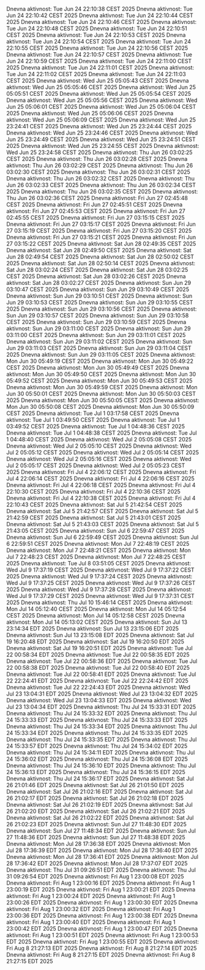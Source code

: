 Dnevna aktivnost: Tue Jun 24 22:10:38 CEST 2025
Dnevna aktivnost: Tue Jun 24 22:10:42 CEST 2025
Dnevna aktivnost: Tue Jun 24 22:10:44 CEST 2025
Dnevna aktivnost: Tue Jun 24 22:10:46 CEST 2025
Dnevna aktivnost: Tue Jun 24 22:10:48 CEST 2025
Dnevna aktivnost: Tue Jun 24 22:10:51 CEST 2025
Dnevna aktivnost: Tue Jun 24 22:10:53 CEST 2025
Dnevna aktivnost: Tue Jun 24 22:10:54 CEST 2025
Dnevna aktivnost: Tue Jun 24 22:10:55 CEST 2025
Dnevna aktivnost: Tue Jun 24 22:10:56 CEST 2025
Dnevna aktivnost: Tue Jun 24 22:10:57 CEST 2025
Dnevna aktivnost: Tue Jun 24 22:10:59 CEST 2025
Dnevna aktivnost: Tue Jun 24 22:11:00 CEST 2025
Dnevna aktivnost: Tue Jun 24 22:11:01 CEST 2025
Dnevna aktivnost: Tue Jun 24 22:11:02 CEST 2025
Dnevna aktivnost: Tue Jun 24 22:11:03 CEST 2025
Dnevna aktivnost: Wed Jun 25 05:05:43 CEST 2025
Dnevna aktivnost: Wed Jun 25 05:05:46 CEST 2025
Dnevna aktivnost: Wed Jun 25 05:05:51 CEST 2025
Dnevna aktivnost: Wed Jun 25 05:05:54 CEST 2025
Dnevna aktivnost: Wed Jun 25 05:05:56 CEST 2025
Dnevna aktivnost: Wed Jun 25 05:06:01 CEST 2025
Dnevna aktivnost: Wed Jun 25 05:06:04 CEST 2025
Dnevna aktivnost: Wed Jun 25 05:06:06 CEST 2025
Dnevna aktivnost: Wed Jun 25 05:06:09 CEST 2025
Dnevna aktivnost: Wed Jun 25 23:24:41 CEST 2025
Dnevna aktivnost: Wed Jun 25 23:24:44 CEST 2025
Dnevna aktivnost: Wed Jun 25 23:24:46 CEST 2025
Dnevna aktivnost: Wed Jun 25 23:24:49 CEST 2025
Dnevna aktivnost: Wed Jun 25 23:24:51 CEST 2025
Dnevna aktivnost: Wed Jun 25 23:24:55 CEST 2025
Dnevna aktivnost: Wed Jun 25 23:24:58 CEST 2025
Dnevna aktivnost: Thu Jun 26 03:02:25 CEST 2025
Dnevna aktivnost: Thu Jun 26 03:02:28 CEST 2025
Dnevna aktivnost: Thu Jun 26 03:02:29 CEST 2025
Dnevna aktivnost: Thu Jun 26 03:02:30 CEST 2025
Dnevna aktivnost: Thu Jun 26 03:02:31 CEST 2025
Dnevna aktivnost: Thu Jun 26 03:02:32 CEST 2025
Dnevna aktivnost: Thu Jun 26 03:02:33 CEST 2025
Dnevna aktivnost: Thu Jun 26 03:02:34 CEST 2025
Dnevna aktivnost: Thu Jun 26 03:02:35 CEST 2025
Dnevna aktivnost: Thu Jun 26 03:02:36 CEST 2025
Dnevna aktivnost: Fri Jun 27 02:45:48 CEST 2025
Dnevna aktivnost: Fri Jun 27 02:45:51 CEST 2025
Dnevna aktivnost: Fri Jun 27 02:45:53 CEST 2025
Dnevna aktivnost: Fri Jun 27 02:45:55 CEST 2025
Dnevna aktivnost: Fri Jun 27 03:15:15 CEST 2025
Dnevna aktivnost: Fri Jun 27 03:15:17 CEST 2025
Dnevna aktivnost: Fri Jun 27 03:15:19 CEST 2025
Dnevna aktivnost: Fri Jun 27 03:15:20 CEST 2025
Dnevna aktivnost: Fri Jun 27 03:15:21 CEST 2025
Dnevna aktivnost: Fri Jun 27 03:15:22 CEST 2025
Dnevna aktivnost: Sat Jun 28 02:49:35 CEST 2025
Dnevna aktivnost: Sat Jun 28 02:49:50 CEST 2025
Dnevna aktivnost: Sat Jun 28 02:49:54 CEST 2025
Dnevna aktivnost: Sat Jun 28 02:50:02 CEST 2025
Dnevna aktivnost: Sat Jun 28 02:50:14 CEST 2025
Dnevna aktivnost: Sat Jun 28 03:02:24 CEST 2025
Dnevna aktivnost: Sat Jun 28 03:02:25 CEST 2025
Dnevna aktivnost: Sat Jun 28 03:02:26 CEST 2025
Dnevna aktivnost: Sat Jun 28 03:02:27 CEST 2025
Dnevna aktivnost: Sun Jun 29 03:10:47 CEST 2025
Dnevna aktivnost: Sun Jun 29 03:10:49 CEST 2025
Dnevna aktivnost: Sun Jun 29 03:10:51 CEST 2025
Dnevna aktivnost: Sun Jun 29 03:10:53 CEST 2025
Dnevna aktivnost: Sun Jun 29 03:10:55 CEST 2025
Dnevna aktivnost: Sun Jun 29 03:10:56 CEST 2025
Dnevna aktivnost: Sun Jun 29 03:10:57 CEST 2025
Dnevna aktivnost: Sun Jun 29 03:10:58 CEST 2025
Dnevna aktivnost: Sun Jun 29 03:10:59 CEST 2025
Dnevna aktivnost: Sun Jun 29 03:11:00 CEST 2025
Dnevna aktivnost: Sun Jun 29 03:11:00 CEST 2025
Dnevna aktivnost: Sun Jun 29 03:11:01 CEST 2025
Dnevna aktivnost: Sun Jun 29 03:11:02 CEST 2025
Dnevna aktivnost: Sun Jun 29 03:11:03 CEST 2025
Dnevna aktivnost: Sun Jun 29 03:11:04 CEST 2025
Dnevna aktivnost: Sun Jun 29 03:11:05 CEST 2025
Dnevna aktivnost: Mon Jun 30 05:49:19 CEST 2025
Dnevna aktivnost: Mon Jun 30 05:49:22 CEST 2025
Dnevna aktivnost: Mon Jun 30 05:49:49 CEST 2025
Dnevna aktivnost: Mon Jun 30 05:49:50 CEST 2025
Dnevna aktivnost: Mon Jun 30 05:49:52 CEST 2025
Dnevna aktivnost: Mon Jun 30 05:49:53 CEST 2025
Dnevna aktivnost: Mon Jun 30 05:49:59 CEST 2025
Dnevna aktivnost: Mon Jun 30 05:50:01 CEST 2025
Dnevna aktivnost: Mon Jun 30 05:50:03 CEST 2025
Dnevna aktivnost: Mon Jun 30 05:50:05 CEST 2025
Dnevna aktivnost: Mon Jun 30 05:50:08 CEST 2025
Dnevna aktivnost: Mon Jun 30 05:50:09 CEST 2025
Dnevna aktivnost: Tue Jul  1 03:17:58 CEST 2025
Dnevna aktivnost: Tue Jul  1 03:49:50 CEST 2025
Dnevna aktivnost: Tue Jul  1 03:49:52 CEST 2025
Dnevna aktivnost: Tue Jul  1 04:48:36 CEST 2025
Dnevna aktivnost: Tue Jul  1 04:48:38 CEST 2025
Dnevna aktivnost: Tue Jul  1 04:48:40 CEST 2025
Dnevna aktivnost: Wed Jul  2 05:05:08 CEST 2025
Dnevna aktivnost: Wed Jul  2 05:05:10 CEST 2025
Dnevna aktivnost: Wed Jul  2 05:05:12 CEST 2025
Dnevna aktivnost: Wed Jul  2 05:05:14 CEST 2025
Dnevna aktivnost: Wed Jul  2 05:05:16 CEST 2025
Dnevna aktivnost: Wed Jul  2 05:05:17 CEST 2025
Dnevna aktivnost: Wed Jul  2 05:05:23 CEST 2025
Dnevna aktivnost: Fri Jul  4 22:06:12 CEST 2025
Dnevna aktivnost: Fri Jul  4 22:06:14 CEST 2025
Dnevna aktivnost: Fri Jul  4 22:06:16 CEST 2025
Dnevna aktivnost: Fri Jul  4 22:06:18 CEST 2025
Dnevna aktivnost: Fri Jul  4 22:10:30 CEST 2025
Dnevna aktivnost: Fri Jul  4 22:10:36 CEST 2025
Dnevna aktivnost: Fri Jul  4 22:10:38 CEST 2025
Dnevna aktivnost: Fri Jul  4 22:10:43 CEST 2025
Dnevna aktivnost: Sat Jul  5 21:42:54 CEST 2025
Dnevna aktivnost: Sat Jul  5 21:42:57 CEST 2025
Dnevna aktivnost: Sat Jul  5 21:42:59 CEST 2025
Dnevna aktivnost: Sat Jul  5 21:43:01 CEST 2025
Dnevna aktivnost: Sat Jul  5 21:43:03 CEST 2025
Dnevna aktivnost: Sat Jul  5 21:43:05 CEST 2025
Dnevna aktivnost: Sun Jul  6 22:59:47 CEST 2025
Dnevna aktivnost: Sun Jul  6 22:59:49 CEST 2025
Dnevna aktivnost: Sun Jul  6 22:59:51 CEST 2025
Dnevna aktivnost: Mon Jul  7 22:48:19 CEST 2025
Dnevna aktivnost: Mon Jul  7 22:48:21 CEST 2025
Dnevna aktivnost: Mon Jul  7 22:48:23 CEST 2025
Dnevna aktivnost: Mon Jul  7 22:48:25 CEST 2025
Dnevna aktivnost: Tue Jul  8 03:51:05 CEST 2025
Dnevna aktivnost: Wed Jul  9 17:37:19 CEST 2025
Dnevna aktivnost: Wed Jul  9 17:37:22 CEST 2025
Dnevna aktivnost: Wed Jul  9 17:37:24 CEST 2025
Dnevna aktivnost: Wed Jul  9 17:37:25 CEST 2025
Dnevna aktivnost: Wed Jul  9 17:37:26 CEST 2025
Dnevna aktivnost: Wed Jul  9 17:37:28 CEST 2025
Dnevna aktivnost: Wed Jul  9 17:37:29 CEST 2025
Dnevna aktivnost: Wed Jul  9 17:37:31 CEST 2025
Dnevna aktivnost: Thu Jul 10 15:46:14 CEST 2025
Dnevna aktivnost: Mon Jul 14 05:12:40 CEST 2025
Dnevna aktivnost: Mon Jul 14 05:12:54 CEST 2025
Dnevna aktivnost: Mon Jul 14 05:12:58 CEST 2025
Dnevna aktivnost: Mon Jul 14 05:13:02 CEST 2025
Dnevna aktivnost: Sun Jul 13 23:14:34 EDT 2025
Dnevna aktivnost: Sun Jul 13 23:15:06 EDT 2025
Dnevna aktivnost: Sun Jul 13 23:15:08 EDT 2025
Dnevna aktivnost: Sat Jul 19 16:20:48 EDT 2025
Dnevna aktivnost: Sat Jul 19 16:20:50 EDT 2025
Dnevna aktivnost: Sat Jul 19 16:20:51 EDT 2025
Dnevna aktivnost: Tue Jul 22 00:58:34 EDT 2025
Dnevna aktivnost: Tue Jul 22 00:58:35 EDT 2025
Dnevna aktivnost: Tue Jul 22 00:58:36 EDT 2025
Dnevna aktivnost: Tue Jul 22 00:58:38 EDT 2025
Dnevna aktivnost: Tue Jul 22 00:58:40 EDT 2025
Dnevna aktivnost: Tue Jul 22 00:58:41 EDT 2025
Dnevna aktivnost: Tue Jul 22 22:24:41 EDT 2025
Dnevna aktivnost: Tue Jul 22 22:24:42 EDT 2025
Dnevna aktivnost: Tue Jul 22 22:24:43 EDT 2025
Dnevna aktivnost: Wed Jul 23 13:04:31 EDT 2025
Dnevna aktivnost: Wed Jul 23 13:04:32 EDT 2025
Dnevna aktivnost: Wed Jul 23 13:04:33 EDT 2025
Dnevna aktivnost: Wed Jul 23 13:04:34 EDT 2025
Dnevna aktivnost: Thu Jul 24 15:33:31 EDT 2025
Dnevna aktivnost: Thu Jul 24 15:33:32 EDT 2025
Dnevna aktivnost: Thu Jul 24 15:33:33 EDT 2025
Dnevna aktivnost: Thu Jul 24 15:33:33 EDT 2025
Dnevna aktivnost: Thu Jul 24 15:33:34 EDT 2025
Dnevna aktivnost: Thu Jul 24 15:33:34 EDT 2025
Dnevna aktivnost: Thu Jul 24 15:33:35 EDT 2025
Dnevna aktivnost: Thu Jul 24 15:33:35 EDT 2025
Dnevna aktivnost: Thu Jul 24 15:33:57 EDT 2025
Dnevna aktivnost: Thu Jul 24 15:34:02 EDT 2025
Dnevna aktivnost: Thu Jul 24 15:34:11 EDT 2025
Dnevna aktivnost: Thu Jul 24 15:36:02 EDT 2025
Dnevna aktivnost: Thu Jul 24 15:36:08 EDT 2025
Dnevna aktivnost: Thu Jul 24 15:36:10 EDT 2025
Dnevna aktivnost: Thu Jul 24 15:36:13 EDT 2025
Dnevna aktivnost: Thu Jul 24 15:36:15 EDT 2025
Dnevna aktivnost: Thu Jul 24 15:36:17 EDT 2025
Dnevna aktivnost: Sat Jul 26 21:01:46 EDT 2025
Dnevna aktivnost: Sat Jul 26 21:01:50 EDT 2025
Dnevna aktivnost: Sat Jul 26 21:02:16 EDT 2025
Dnevna aktivnost: Sat Jul 26 21:02:17 EDT 2025
Dnevna aktivnost: Sat Jul 26 21:02:18 EDT 2025
Dnevna aktivnost: Sat Jul 26 21:02:19 EDT 2025
Dnevna aktivnost: Sat Jul 26 21:02:20 EDT 2025
Dnevna aktivnost: Sat Jul 26 21:02:21 EDT 2025
Dnevna aktivnost: Sat Jul 26 21:02:22 EDT 2025
Dnevna aktivnost: Sat Jul 26 21:02:23 EDT 2025
Dnevna aktivnost: Sun Jul 27 11:48:30 EDT 2025
Dnevna aktivnost: Sun Jul 27 11:48:34 EDT 2025
Dnevna aktivnost: Sun Jul 27 11:48:36 EDT 2025
Dnevna aktivnost: Sun Jul 27 11:48:38 EDT 2025
Dnevna aktivnost: Mon Jul 28 17:36:38 EDT 2025
Dnevna aktivnost: Mon Jul 28 17:36:39 EDT 2025
Dnevna aktivnost: Mon Jul 28 17:36:40 EDT 2025
Dnevna aktivnost: Mon Jul 28 17:36:41 EDT 2025
Dnevna aktivnost: Mon Jul 28 17:36:42 EDT 2025
Dnevna aktivnost: Mon Jul 28 17:37:07 EDT 2025
Dnevna aktivnost: Thu Jul 31 09:26:51 EDT 2025
Dnevna aktivnost: Thu Jul 31 09:26:54 EDT 2025
Dnevna aktivnost: Fri Aug  1 23:00:08 EDT 2025
Dnevna aktivnost: Fri Aug  1 23:00:16 EDT 2025
Dnevna aktivnost: Fri Aug  1 23:00:19 EDT 2025
Dnevna aktivnost: Fri Aug  1 23:00:21 EDT 2025
Dnevna aktivnost: Fri Aug  1 23:00:24 EDT 2025
Dnevna aktivnost: Fri Aug  1 23:00:26 EDT 2025
Dnevna aktivnost: Fri Aug  1 23:00:30 EDT 2025
Dnevna aktivnost: Fri Aug  1 23:00:32 EDT 2025
Dnevna aktivnost: Fri Aug  1 23:00:36 EDT 2025
Dnevna aktivnost: Fri Aug  1 23:00:38 EDT 2025
Dnevna aktivnost: Fri Aug  1 23:00:40 EDT 2025
Dnevna aktivnost: Fri Aug  1 23:00:42 EDT 2025
Dnevna aktivnost: Fri Aug  1 23:00:47 EDT 2025
Dnevna aktivnost: Fri Aug  1 23:00:51 EDT 2025
Dnevna aktivnost: Fri Aug  1 23:00:53 EDT 2025
Dnevna aktivnost: Fri Aug  1 23:00:55 EDT 2025
Dnevna aktivnost: Fri Aug  8 21:27:13 EDT 2025
Dnevna aktivnost: Fri Aug  8 21:27:14 EDT 2025
Dnevna aktivnost: Fri Aug  8 21:27:15 EDT 2025
Dnevna aktivnost: Fri Aug  8 21:27:15 EDT 2025
